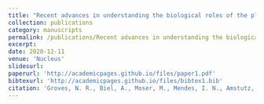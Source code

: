 ```yaml
---
title: "Recent advances in understanding the biological roles of the plant nuclear envelope"
collection: publications
category: manuscripts
permalink: /publications/Recent advances in understanding the biological roles of the plant nuclear envelope
excerpt: 
date: 2020-12-11
venue: 'Nucleus'
slidesurl: 
paperurl: 'http://academicpages.github.io/files/paper1.pdf'
bibtexurl: 'http://academicpages.github.io/files/bibtex1.bib'
citation: 'Groves, N. R., Biel, A., Moser, M., Mendes, I. N., Amstutz, K., & Meier, I. (2020). Recent advances in understanding the biological roles of the plant nuclear envelope. Nucleus, 11(1), 330–346. https://doi-org/10.1080/19491034.2020.1846836'
---
```

